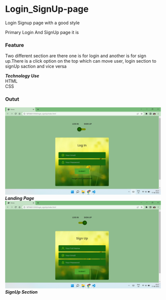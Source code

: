 # Login_SignUp-page
Login Signup page with a good style 

Primary Login And SignUp page it is

### Feature
Two different section are there one is for login and another is for sign up.There is a click option on the top which can move user, login section to signUp saction and vice versa

***Technology Use***
<br>HTML
<br>CSS
### Outut
![Alt text](output1.png?raw=true "Landing Page")
***Landing Page***
![Alt text](output2.png?raw=true "SignUp Section")
***SignUp Section***
